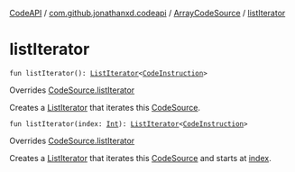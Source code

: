 [CodeAPI](../../index.md) / [com.github.jonathanxd.codeapi](../index.md) / [ArrayCodeSource](index.md) / [listIterator](.)

# listIterator

`fun listIterator(): `[`ListIterator`](https://kotlinlang.org/api/latest/jvm/stdlib/kotlin.collections/-list-iterator/index.html)`<`[`CodeInstruction`](../-code-instruction.md)`>`

Overrides [CodeSource.listIterator](../-code-source/list-iterator.md)

Creates a [ListIterator](https://kotlinlang.org/api/latest/jvm/stdlib/kotlin.collections/-list-iterator/index.html) that iterates this [CodeSource](../-code-source/index.md).

`fun listIterator(index: `[`Int`](https://kotlinlang.org/api/latest/jvm/stdlib/kotlin/-int/index.html)`): `[`ListIterator`](https://kotlinlang.org/api/latest/jvm/stdlib/kotlin.collections/-list-iterator/index.html)`<`[`CodeInstruction`](../-code-instruction.md)`>`

Overrides [CodeSource.listIterator](../-code-source/list-iterator.md)

Creates a [ListIterator](https://kotlinlang.org/api/latest/jvm/stdlib/kotlin.collections/-list-iterator/index.html) that iterates this [CodeSource](../-code-source/index.md) and starts at [index](list-iterator.md#com.github.jonathanxd.codeapi.ArrayCodeSource$listIterator(kotlin.Int)/index).

